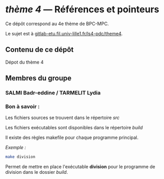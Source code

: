 _thème 4_ — Références et pointeurs
=================================

Ce dépôt correspond au 4e thème de BPC-MPC.

Le sujet est à [gitlab-etu.fil.univ-lille1.fr/ls4-pdc/theme4](https://gitlab-etu.fil.univ-lille1.fr/ls4-pdc/theme4).

## Contenu de ce dépôt

Dépot du thème 4 


## Membres du groupe

### SALMI Badr-eddine / TARMELIT Lydia


### Bon à savoir : 
Les fichiers sources se trouvent dans le répertoire *src*

Les fichiers exécutables sont disponibles dans le répertoire *build*

Il existe des règles makefile pour chaque programme principal.

*Exemple :*

```sh
make division 
```

Permet de mettre en place l'exécutable **division** pour le programme de division dans le dossier *build*.



<!-- eof --> 
